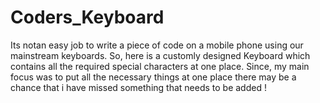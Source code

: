 # Coders_Keyboard
Its notan easy job to write a piece of code on a mobile phone using our mainstream keyboards.
So, here is a customly designed Keyboard which contains all the required special characters at one place.
Since, my main focus was to put all the necessary things at one place there may be a chance that i have missed something that needs to be added !
